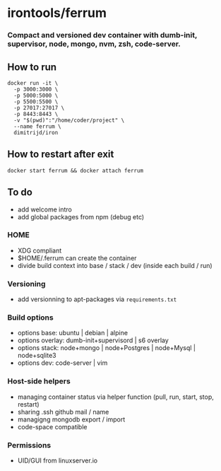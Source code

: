 # irontools/ferrum 

### Compact and versioned dev container with dumb-init, supervisor, node, mongo, nvm, zsh, code-server.


## How to run
```
docker run -it \
  -p 3000:3000 \
  -p 5000:5000 \
  -p 5500:5500 \
  -p 27017:27017 \
  -p 8443:8443 \
  -v "$(pwd)":"/home/coder/project" \
  --name ferrum \
  dimitrijd/iron
```

## How to restart after exit
```
docker start ferrum && docker attach ferrum
```


## To do
- add welcome intro 
- add global packages from npm (debug etc)

### HOME
- XDG compliant
- $HOME/.ferrum can create the container 
- divide build context into base / stack / dev (inside each build / run)

### Versioning
- add versionning to apt-packages via `requirements.txt`

### Build options
- options base: ubuntu | debian | alpine
- options overlay: dumb-init+supervisord | s6 overlay
- options stack: node+mongo | node+Postgres | node+Mysql | node+sqlite3
- options dev: code-server | vim

### Host-side helpers
- managing container status via helper function (pull, run, start, stop, restart)
- sharing .ssh github  mail / name
- managigng mongodb export / import
- code-space compatible

### Permissions
- UID/GUI from linuxserver.io
